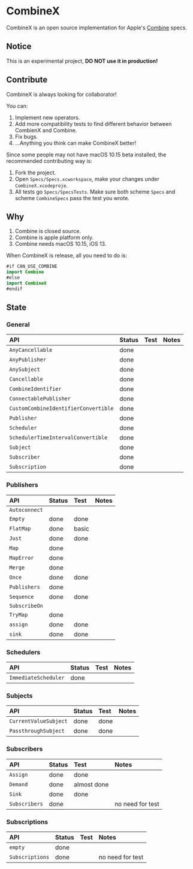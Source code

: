 # CombineX

CombineX is an open source implementation for Apple's [Combine](https://developer.apple.com/documentation/combine) specs.

## Notice

This is an experimental project, **DO NOT use it in production!**

## Contribute

CombineX is always looking for collaborator! 

You can:

1. Implement new operators.
2. Add more compatibility tests to find different behavior between CombienX and Combine.
3. Fix bugs.
4. ...Anything you think can make CombineX better!

Since some people may not have macOS 10.15 beta installed, the recommended contributing way is: 

1. Fork the project.
2. Open `Specs/Specs.xcworkspace`, make your changes under `CombineX.xcodeproje`. 
3. All tests go `Specs/SpecsTests`. Make sure both scheme `Specs` and scheme `CombineSpecs` pass the test you wrote.

## Why

1. Combine is closed source.
2. Combine is apple platform only.
3. Combine needs macOS 10.15, iOS 13.

When CombineX is release, all you need to do is:

```swift
#if CAN_USE_COMBINE
import Combine
#else
import CombineX
#endif
```

## State

### General

| API | Status | Test | Notes |
|:--|:--|:--|:--|
|`AnyCancellable`| done |   |   |
|`AnyPublisher`| done |   |   |
|`AnySubject`| done |   |   |
|`Cancellable`| done |   |   |
|`CombineIdentifier`| done |   |   |
|`ConnectablePublisher`| done |   |   |
|`CustomCombineIdentifierConvertible`| done |   |   |
|`Publisher`| done |   |   |
|`Scheduler`| done |   |   |
|`SchedulerTimeIntervalConvertible`| done |   |   |
|`Subject`| done |   |   |
|`Subscriber`| done |   |   |
|`Subscription`| done |   |   |


### Publishers

| API | Status | Test | Notes |
|:--|:--|:--|:--|
|`Autoconnect`|   |   |   |
|`Empty`| done | done |   |
|`FlatMap`| done | basic |   |
|`Just`| done | done |   |
|`Map`| done |   |   |
|`MapError`| done |   |   |
|`Merge`| done |   |   |
|`Once`| done | done |   |
|`Publishers`| done  |   |   |
|`Sequence`| done | done |   |
|`SubscribeOn`|   |   |   |
|`TryMap`| done |   |   |
|`assign`| done | done |   |
|`sink`| done | done |   |

### Schedulers

| API | Status | Test | Notes |
|:--|:--|:--|:--|
|`ImmediateScheduler`| done |   |   |

### Subjects

| API | Status | Test | Notes |
|:--|:--|:--|:--|
|`CurrentValueSubject`| done | done |   |
|`PassthroughSubject`| done | done |   |

### Subscribers

| API | Status | Test | Notes |
|:--|:--|:--|:--|
|`Assign`| done | done  |   |
|`Demand`| done | almost done |   |
|`Sink`| done | done |   |
|`Subscribers`| done  |   | no need for test |

### Subscriptions

| API | Status | Test | Notes |
|:--|:--|:--|:--|
|`empty`| done  |   |   |
|`Subscriptions`| done  |   | no need for test |
